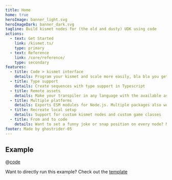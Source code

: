 ```yaml
---
title: Home
home: true
heroImage: banner_light.svg
heroImageDark: banner_dark.svg
tagline: Build kismet nodes for (the old and dusty) UDK using code
actions:
  - text: Get Started
    link: /kismet.ts/
    type: primary
  - text: Reference
    link: /core/reference/
    type: secondary
features:
  - title: Code > kismet interface
    details: Program your kismet and scale more easily, bla bla you get the point
  - title: Type support
    details: Create sequences with type support in Typescript
  - title: Remote assets
    details: Make your transpiler in any language with the available assets
  - title: Multiple platforms
    details: Exports ESM modules for Node.js. Multiple packages also work on the edge, such as Cloudflare workers
  - title: Recreate local setup
    details: Support for custom kismet nodes and custom game classes
  - title: From and to code
    details: Want to set a funny joke or snap position on every node? Modify from udk, run code and paste back!
footer: Made by ghostrider-05
---
```


## Example

@[code](./.vuepress/public/example.ts)

Want to directly run this example? Check out the [template](https://github.com/ghostrider-05/kismet.ts-template)
